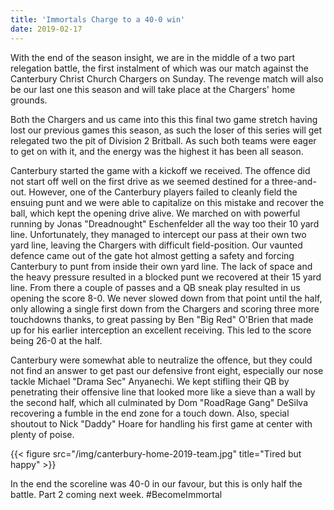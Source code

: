 ```yaml
---
title: 'Immortals Charge to a 40-0 win'
date: 2019-02-17
---
```

With the end of the season insight, we are in the middle of a two part
relegation battle, the first instalment of which was our match against the
Canterbury Christ Church Chargers on Sunday. The revenge match will also be our
last one this season and will take place at the Chargers' home grounds.

Both the Chargers and us came into this this final two game stretch having lost
our previous games this season, as such the loser of this series will get
relegated two the pit of Division 2 Britball. As such both teams were eager to
get on with it, and the energy was the highest it has been all season.

Canterbury started the game with a kickoff we received. The offence did not
start off well on the first drive as we seemed destined for a three-and-out.
However, one of the Canterbury players failed to cleanly field the ensuing punt
and we were able to capitalize on this mistake and recover the ball, which kept
the opening drive alive. We marched on with powerful running by Jonas
"Dreadnought" Eschenfelder all the way too their 10 yard line. Unfortunately,
they managed to intercept our pass at their own two yard line, leaving the
Chargers with difficult field-position. Our vaunted defence came out of the gate
hot almost getting a safety and forcing Canterbury to punt from inside their own
yard line. The lack of space and the heavy pressure resulted in a blocked punt
we recovered at their 15 yard line. From there a couple of passes and a QB sneak
play resulted in us opening the score 8-0. We never slowed down from that point
until the half, only allowing a single first down from the Chargers and scoring
three more touchdowns thanks, to great passing by Ben "Big Red" O'Brien that
made up for his earlier interception an excellent receiving. This led to the
score being 26-0 at the half.

Canterbury were somewhat able to neutralize the offence, but they could not find
an answer to get past our defensive front eight, especially our nose tackle
Michael "Drama Sec" Anyanechi. We kept stifling their QB by penetrating their
offensive line that looked more like a sieve than a wall by the second half,
which all culminated by Dom "RoadRage Gang" DeSilva recovering a fumble in the
end zone for a touch down. Also, special shoutout to Nick "Daddy" Hoare for
handling his first game at center with plenty of poise.

{{< figure src="/img/canterbury-home-2019-team.jpg" title="Tired but happy" >}}

In the end the scoreline was 40-0 in our favour, but this is only half the
battle. Part 2 coming next week.
#BecomeImmortal

